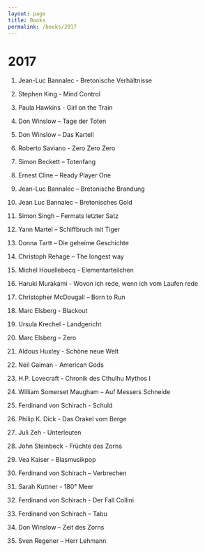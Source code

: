 ```yaml
---
layout: page
title: Books
permalink: /books/2017
---
```

# 2017 

1. Jean-Luc Bannalec - Bretonische Verhältnisse 

1. Stephen King - Mind Control 

1. Paula Hawkins - Girl on the Train 

1. Don Winslow – Tage der Toten 

1. Don Winslow – Das Kartell 

1. Roberto Saviano - Zero Zero Zero 

1. Simon Beckett – Totenfang 

1. Ernest Cline – Ready Player One 

1. Jean-Luc Bannalec – Bretonische Brandung 

1. Jean Luc Bannalec – Bretonisches Gold 

1. Simon Singh – Fermats letzter Satz 

1. Yann Martel – Schiffbruch mit Tiger 

1. Donna Tartt – Die geheime Geschichte 

1. Christoph Rehage – The longest way 

1. Michel Houellebecq - Elementarteilchen 

1. Haruki Murakami - Wovon ich rede, wenn ich vom Laufen rede 

1. Christopher McDougall – Born to Run 

1. Marc Elsberg - Blackout 

1. Ursula Krechel - Landgericht 

1. Marc Elsberg – Zero 

1. Aldous Huxley - Schöne neue Welt 

1. Neil Gaiman - American Gods 

1. H.P. Lovecraft - Chronik des Cthulhu Mythos I 

1. William Somerset Maugham – Auf Messers Schneide 

1. Ferdinand von Schirach - Schuld 

1. Philip K. Dick - Das Orakel vom Berge 

1. Juli Zeh - Unterleuten 

1. John Steinbeck - Früchte des Zorns 

1. Vea Kaiser – Blasmusikpop 

1. Ferdinand von Schirach – Verbrechen 

1. Sarah Kuttner - 180° Meer 

1. Ferdinand von Schirach - Der Fall Collini 

1. Ferdinand von Schirach – Tabu 

1. Don Winslow – Zeit des Zorns 

1. Sven Regener – Herr Lehmann 